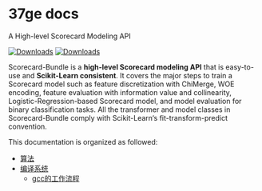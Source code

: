 # 37ge docs

A High-level Scorecard Modeling API

[![Downloads](https://pepy.tech/badge/scorecardbundle)](https://pepy.tech/project/scorecardbundle)  [![Downloads](https://img.shields.io/pypi/v/scorecardbundle?color=orange)](https://img.shields.io/pypi/v/scorecardbundle?color=orange)



Scorecard-Bundle is a **high-level Scorecard modeling API** that is easy-to-use and **Scikit-Learn consistent**.  It covers the major steps to train a Scorecard model such as feature discretization with ChiMerge, WOE encoding, feature evaluation with information value and collinearity, Logistic-Regression-based Scorecard model, and model evaluation for binary classification tasks. All the transformer and model classes in Scorecard-Bundle comply with Scikit-Learn‘s fit-transform-predict convention.



This documentation is organized as followed:

- [算法](https://37ge.github.io/algorithm/)
- [编译系统](https://37ge.github.io/compiler_principles/)
    - [gcc的工作流程](https://37ge.github.io/compiler_principles/GCC_compiler_flow/1.gcc_work_flow.html)
